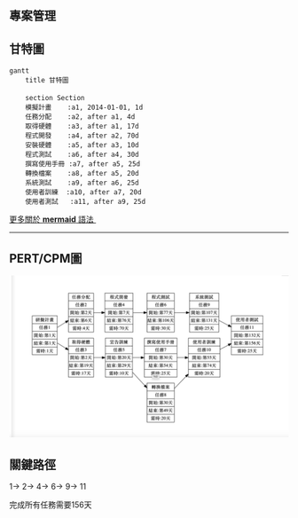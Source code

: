 ## 專案管理

## 甘特圖
```mermaid
gantt
    title 甘特圖

    section Section
    模擬計畫    :a1, 2014-01-01, 1d
    任務分配    :a2, after a1, 4d
    取得硬體    :a3, after a1, 17d
    程式開發    :a4, after a2, 70d
    安裝硬體    :a5, after a3, 10d
    程式測試    :a6, after a4, 30d
    撰寫使用手冊 :a7, after a5, 25d
    轉換檔案    :a8, after a5, 20d
    系統測試    :a9, after a6, 25d
    使用者訓練  :a10, after a7, 20d
    使用者測試   :a11, after a9, 25d
```
[更多關於 **mermaid** 語法 <i class="fa fa-external-link"></i>](http://mermaid-js.github.io/mermaid)
&nbsp;
&nbsp;

---

## PERT/CPM圖

![PERT圖](PERT.png "PERT圖")

## 關鍵路徑
1-> 2-> 4-> 6-> 9-> 11

完成所有任務需要156天

